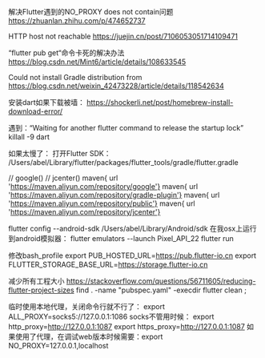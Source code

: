 解决Flutter遇到的NO_PROXY does not contain问题
https://zhuanlan.zhihu.com/p/474652737

HTTP host not reachable
https://juejin.cn/post/7106053051714109471

“flutter pub get“命令卡死的解决办法
https://blog.csdn.net/Mint6/article/details/108633545


Could not install Gradle distribution from
https://blog.csdn.net/weixin_42473228/article/details/118542634



安装dart如果下载被墙：
https://shockerli.net/post/homebrew-install-download-error/

遇到：“Waiting for another flutter command to release the startup lock”
killall -9 dart

如果太慢了：
    打开Flutter SDK： /Users/abel/Library/flutter/packages/flutter_tools/gradle/flutter.gradle 

// google()
// jcenter()
maven{ url 'https://maven.aliyun.com/repository/google'} 
maven{ url 'https://maven.aliyun.com/repository/gradle-plugin'} 
maven{ url 'https://maven.aliyun.com/repository/public'} 
maven{ url 'https://maven.aliyun.com/repository/jcenter'}


flutter config --android-sdk /Users/abel/Library/Android/sdk
    在我osx上运行到android模拟器：
flutter emulators --launch Pixel_API_22
flutter run


修改bash_profile
export PUB_HOSTED_URL=https://pub.flutter-io.cn
export FLUTTER_STORAGE_BASE_URL=https://storage.flutter-io.cn


减少所有工程大小
https://stackoverflow.com/questions/56711605/reducing-flutter-project-sizes
find . -name "pubspec.yaml" -execdir flutter clean \;


临时使用本地代理，关闭命令行就不行了：
export ALL_PROXY=socks5://127.0.0.1:1086
socks不管用时候：
export http_proxy=http://127.0.0.1:1087
export https_proxy=http://127.0.0.1:1087
如果使用了代理，在调试web版本时候需要：export NO_PROXY=127.0.0.1,localhost
